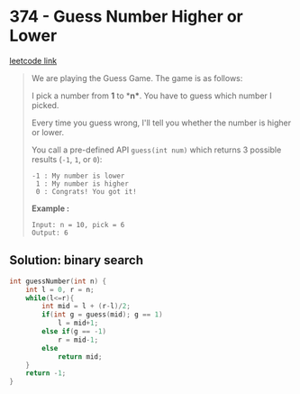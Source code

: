 # 374 - Guess Number Higher or Lower

[leetcode link](https://leetcode.com/problems/guess-number-higher-or-lower/)

> We are playing the Guess Game. The game is as follows:
>
> I pick a number from **1** to ***n\***. You have to guess which number I picked.
>
> Every time you guess wrong, I'll tell you whether the number is higher or lower.
>
> You call a pre-defined API `guess(int num)` which returns 3 possible results (`-1`, `1`, or `0`):
>
> ```
> -1 : My number is lower
>  1 : My number is higher
>  0 : Congrats! You got it!
> ```
>
> **Example :**
>
> ```
> Input: n = 10, pick = 6
> Output: 6
> ```

## Solution: binary search

```cpp
int guessNumber(int n) {
    int l = 0, r = n;
    while(l<=r){
        int mid = l + (r-l)/2;
        if(int g = guess(mid); g == 1)
            l = mid+1;
        else if(g == -1)
            r = mid-1;
        else
            return mid;
    }
    return -1;
}
```